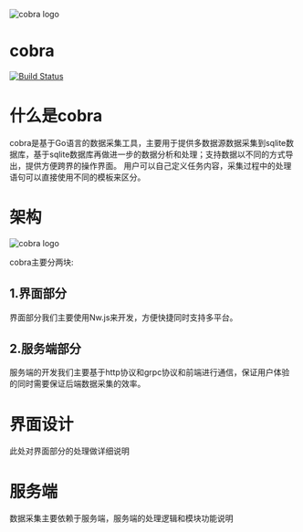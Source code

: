 ![cobra logo](https://github.com/zssky/cobra/blob/master/resources/cobra.jpg)

# cobra
[![Build Status](https://travis-ci.org/zssky/cobra.svg?branch=master)](https://travis-ci.org/zssky/cobra)


# 什么是cobra
cobra是基于Go语言的数据采集工具，主要用于提供多数据源数据采集到sqlite数据库，基于sqlite数据库再做进一步的数据分析和处理；支持数据以不同的方式导出，提供方便跨界的操作界面。 用户可以自己定义任务内容，采集过程中的处理语句可以直接使用不同的模板来区分。

# 架构
![cobra logo](https://github.com/zssky/cobra/blob/master/resources/cobra_framework.png)

cobra主要分两块:  
## 1.界面部分  
界面部分我们主要使用Nw.js来开发，方便快捷同时支持多平台。

## 2.服务端部分
服务端的开发我们主要基于http协议和grpc协议和前端进行通信，保证用户体验的同时需要保证后端数据采集的效率。

# 界面设计
此处对界面部分的处理做详细说明

# 服务端  
数据采集主要依赖于服务端，服务端的处理逻辑和模块功能说明  
